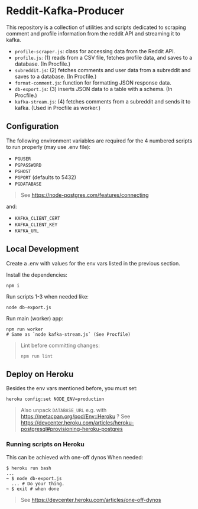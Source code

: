 # Reddit-Kafka-Producer

This repository is a collection of utilities and scripts dedicated to scraping comment and profile information from the reddit API and streaming it to kafka.

- `profile-scraper.js`: class for accessing data from the Reddit API.
- `profile.js`: (1) reads from a CSV file, fetches profile data, and saves to a database. (In Procfile.)
- `subreddit.js`: (2) fetches comments and user data from a subreddit and saves to a database. (In Procfile.)
- `format-comment.js`: function for formatting JSON response data.
- `db-export.js`: (3) inserts JSON data to a table with a schema. (In Procfile.)
- `kafka-stream.js`: (4) fetches comments from a subreddit and sends it to kafka. (Used in Procfile as worker.)

## Configuration

The following environment variables are required for the 4 numbered scripts to run
properly (may use .env file):

- `PGUSER`
- `PGPASSWORD`
- `PGHOST`
- `PGPORT` (defaults to 5432)
- `PGDATABASE`

> See https://node-postgres.com/features/connecting

and:

- `KAFKA_CLIENT_CERT`
- `KAFKA_CLIENT_KEY`
- `KAFKA_URL`

## Local Development

Create a .env with values for the env vars listed in the previous section.

Install the dependencies:

```console
npm i
```

Run scripts 1-3 when needed like:

```console
node db-export.js
```

Run main (worker) app:

```console
npm run worker
# Same as `node kafka-stream.js` (See Procfile)
```

> Lint before committing changes:
> 
> ```console
> npm run lint
> ```

## Deploy on Heroku

Besides the env vars mentioned before, you must set:

```console
heroku config:set NODE_ENV=production
```

> Also unpack `DATABASE_URL` e.g. with https://metacpan.org/pod/Env::Heroku ?
  See https://devcenter.heroku.com/articles/heroku-postgresql#provisioning-heroku-postgres

### Running scripts on Heroku
This can be achieved with one-off dynos When needed:

```console
$ heroku run bash
...
~ $ node db-export.js
  ... # Do your thing.
~ $ exit # when done
```

> See https://devcenter.heroku.com/articles/one-off-dynos
